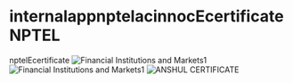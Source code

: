 # internalappnptelacinnocEcertificateNPTEL
nptelEcertificate
![Financial Institutions and Markets1](https://github.com/notforuse1111/internalappnptelacinnocEcertificateNPTEL/assets/134096974/a6f4a6d2-595f-4cd3-8cdd-af39c6e46c89)
![Financial Institutions and Markets1](https://github.com/notforuse1111/internalappnptelacinnocEcertificateNPTEL/assets/134096974/9e23ce1e-445f-44e0-a4ea-0a18b8193e02)
![ANSHUL CERTIFICATE](https://github.com/notforuse1111/internalappnptelacinnocEcertificateNPTEL/assets/134096974/e6a28beb-4586-4292-97f3-0d3193d851fc)
